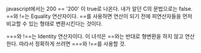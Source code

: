 javascript에서는 
200 == '200' 이 true로 나온다.
내가 알던 C의 문법으로는 false.
==와 !=는 Equality 연산자이다. ==를 사용하면 연산이 되기 전에 피연산자들을 먼저 비교할 수 있는 형태로 변환시킨다는 것이다.

===와 !==는 Identity 연산자이다. 이 녀석은 ==와는 반대로 형변환을 하지 않고 연산한다.
따라서 정확하게 쓰려면 ===와 !==를 사용할 것.